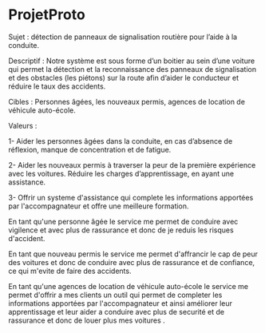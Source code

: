 # ProjetProto

Sujet : détection de panneaux de signalisation routière pour l’aide à la conduite.

Descriptif : Notre système est sous forme d’un boitier au sein d’une voiture qui permet la détection et la reconnaissance des panneaux de signalisation et des obstacles (les piétons) sur la route afin d’aider le conducteur et réduire le taux des accidents.

Cibles : Personnes âgées, les nouveaux permis, agences de location de véhicule auto-école.

Valeurs :

1- Aider les personnes âgées dans la conduite, en cas d’absence de réflexion, manque de concentration et de fatigue. 

2- Aider les nouveaux permis à traverser la peur de la première expérience avec les voitures.  Réduire les charges d’apprentissage, en ayant une assistance. 

3- Offrir un systeme d'assistance qui complete les informations apportées par l'accompagnateur et offre une meilleure formation. 


En tant qu'une personne âgée le service me permet de conduire avec vigilence et avec plus de rassurance et donc de je reduis les risques d'accident.

En tant que nouveau permis le service me permet d'affrancir le cap de peur des voitures  et donc de  conduire avec plus de rassurance et de confiance, ce qui m'evite de faire des accidents.

En tant qu'une agences de location de véhicule auto-école le service me permet d'offrir a mes clients un outil qui permet de completer les informations apportées par l'accompagnateur et ainsi améliorer leur apprentissage et leur aider a conduire avec plus de securité et de rassurance et donc de louer plus mes voitures .



